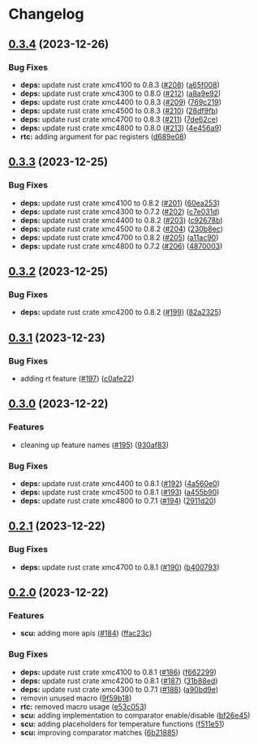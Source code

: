 # Changelog

## [0.3.4](https://github.com/xmc-rs/xmc4-hal/compare/v0.3.3...v0.3.4) (2023-12-26)


### Bug Fixes

* **deps:** update rust crate xmc4100 to 0.8.3 ([#208](https://github.com/xmc-rs/xmc4-hal/issues/208)) ([a65f008](https://github.com/xmc-rs/xmc4-hal/commit/a65f0087a0fea77489a70e6c80a6ae1933e7e44c))
* **deps:** update rust crate xmc4300 to 0.8.0 ([#212](https://github.com/xmc-rs/xmc4-hal/issues/212)) ([a8a9e92](https://github.com/xmc-rs/xmc4-hal/commit/a8a9e924b3f76c7c88cb834f1bcd27dfc61f17ea))
* **deps:** update rust crate xmc4400 to 0.8.3 ([#209](https://github.com/xmc-rs/xmc4-hal/issues/209)) ([769c219](https://github.com/xmc-rs/xmc4-hal/commit/769c21983a9be37fba282c4f11039690e3f1818f))
* **deps:** update rust crate xmc4500 to 0.8.3 ([#210](https://github.com/xmc-rs/xmc4-hal/issues/210)) ([28df9fb](https://github.com/xmc-rs/xmc4-hal/commit/28df9fbdd5090f20ebd766ea2d63b91af618f5cc))
* **deps:** update rust crate xmc4700 to 0.8.3 ([#211](https://github.com/xmc-rs/xmc4-hal/issues/211)) ([7de62ce](https://github.com/xmc-rs/xmc4-hal/commit/7de62ce535201a3a4266da014eee21507903bfb2))
* **deps:** update rust crate xmc4800 to 0.8.0 ([#213](https://github.com/xmc-rs/xmc4-hal/issues/213)) ([4e456a9](https://github.com/xmc-rs/xmc4-hal/commit/4e456a9133fc275c98048934cd5403d788c91fb3))
* **rtc:** adding argument for pac registers ([d689e08](https://github.com/xmc-rs/xmc4-hal/commit/d689e081f8d9d2c6ff31455b1f062cf76339ea2a))

## [0.3.3](https://github.com/xmc-rs/xmc4-hal/compare/v0.3.2...v0.3.3) (2023-12-25)


### Bug Fixes

* **deps:** update rust crate xmc4100 to 0.8.2 ([#201](https://github.com/xmc-rs/xmc4-hal/issues/201)) ([60ea253](https://github.com/xmc-rs/xmc4-hal/commit/60ea2538cdb4c4c75cc2133da1aa986a0228a8f2))
* **deps:** update rust crate xmc4300 to 0.7.2 ([#202](https://github.com/xmc-rs/xmc4-hal/issues/202)) ([c7e031d](https://github.com/xmc-rs/xmc4-hal/commit/c7e031da1ca26faaabb84b11b365a1a3c0e8c7ab))
* **deps:** update rust crate xmc4400 to 0.8.2 ([#203](https://github.com/xmc-rs/xmc4-hal/issues/203)) ([c92678b](https://github.com/xmc-rs/xmc4-hal/commit/c92678bf260576df5dee0f0df1ecf5c923c6fbfa))
* **deps:** update rust crate xmc4500 to 0.8.2 ([#204](https://github.com/xmc-rs/xmc4-hal/issues/204)) ([230b8ec](https://github.com/xmc-rs/xmc4-hal/commit/230b8ecafe6cec1ae0b69394a0d4022f7a555933))
* **deps:** update rust crate xmc4700 to 0.8.2 ([#205](https://github.com/xmc-rs/xmc4-hal/issues/205)) ([a11ac90](https://github.com/xmc-rs/xmc4-hal/commit/a11ac906a85de6990af8692c6b74d283a152a493))
* **deps:** update rust crate xmc4800 to 0.7.2 ([#206](https://github.com/xmc-rs/xmc4-hal/issues/206)) ([4870003](https://github.com/xmc-rs/xmc4-hal/commit/48700038d56b493fd6936e4095677d6104becc36))

## [0.3.2](https://github.com/xmc-rs/xmc4-hal/compare/v0.3.1...v0.3.2) (2023-12-25)


### Bug Fixes

* **deps:** update rust crate xmc4200 to 0.8.2 ([#199](https://github.com/xmc-rs/xmc4-hal/issues/199)) ([82a2325](https://github.com/xmc-rs/xmc4-hal/commit/82a2325d53009fdec76535ce69ca7d75d64b9522))

## [0.3.1](https://github.com/xmc-rs/xmc4-hal/compare/v0.3.0...v0.3.1) (2023-12-23)


### Bug Fixes

* adding rt feature ([#197](https://github.com/xmc-rs/xmc4-hal/issues/197)) ([c0afe22](https://github.com/xmc-rs/xmc4-hal/commit/c0afe22f343690345400ad74c7d1de52c11e0647))

## [0.3.0](https://github.com/xmc-rs/xmc4-hal/compare/v0.2.1...v0.3.0) (2023-12-22)


### Features

* cleaning up feature names ([#195](https://github.com/xmc-rs/xmc4-hal/issues/195)) ([930af83](https://github.com/xmc-rs/xmc4-hal/commit/930af833bab3913295a3f6254ce2a60295da7972))


### Bug Fixes

* **deps:** update rust crate xmc4400 to 0.8.1 ([#192](https://github.com/xmc-rs/xmc4-hal/issues/192)) ([4a560e0](https://github.com/xmc-rs/xmc4-hal/commit/4a560e0191fc6969754836340d673699988bf952))
* **deps:** update rust crate xmc4500 to 0.8.1 ([#193](https://github.com/xmc-rs/xmc4-hal/issues/193)) ([a455b90](https://github.com/xmc-rs/xmc4-hal/commit/a455b902826fe1f34c60b6566b9cdbe749758ba3))
* **deps:** update rust crate xmc4800 to 0.7.1 ([#194](https://github.com/xmc-rs/xmc4-hal/issues/194)) ([2911d20](https://github.com/xmc-rs/xmc4-hal/commit/2911d20b6faef96a458703ea600da08faa55ea1c))

## [0.2.1](https://github.com/xmc-rs/xmc4-hal/compare/v0.2.0...v0.2.1) (2023-12-22)


### Bug Fixes

* **deps:** update rust crate xmc4700 to 0.8.1 ([#190](https://github.com/xmc-rs/xmc4-hal/issues/190)) ([b400793](https://github.com/xmc-rs/xmc4-hal/commit/b400793afaddf6a93e8d38fbe64f7b1320ec1f96))

## [0.2.0](https://github.com/xmc-rs/xmc4-hal/compare/v0.1.1...v0.2.0) (2023-12-22)


### Features

* **scu:** adding more apis ([#184](https://github.com/xmc-rs/xmc4-hal/issues/184)) ([ffac23c](https://github.com/xmc-rs/xmc4-hal/commit/ffac23c02c67bedddcc3490538d8fbf5b756fa2b))


### Bug Fixes

* **deps:** update rust crate xmc4100 to 0.8.1 ([#186](https://github.com/xmc-rs/xmc4-hal/issues/186)) ([f662299](https://github.com/xmc-rs/xmc4-hal/commit/f6622998eb4a29027bcc9ee671e56f2ae80162a1))
* **deps:** update rust crate xmc4200 to 0.8.1 ([#187](https://github.com/xmc-rs/xmc4-hal/issues/187)) ([31b88ed](https://github.com/xmc-rs/xmc4-hal/commit/31b88ed78832de45c0503e5421ac4bc8fbb37a00))
* **deps:** update rust crate xmc4300 to 0.7.1 ([#188](https://github.com/xmc-rs/xmc4-hal/issues/188)) ([a90bd9e](https://github.com/xmc-rs/xmc4-hal/commit/a90bd9e940593f20dec5f4d14b04cd03e9cb5aa7))
* removin unused macro ([9f59b18](https://github.com/xmc-rs/xmc4-hal/commit/9f59b183df6b38c7bf19bc9715f0310f5875c6af))
* **rtc:** removed macro usage ([e53c053](https://github.com/xmc-rs/xmc4-hal/commit/e53c0539a7dc9228c6a19b7e14132d153ca05ffa))
* **scu:** adding implementation to comparator enable/disable ([bf26e45](https://github.com/xmc-rs/xmc4-hal/commit/bf26e451521993181141ceed320f02acb9d0c539))
* **scu:** adding placeholders for temperature functions ([f511e51](https://github.com/xmc-rs/xmc4-hal/commit/f511e51d08a276bdfb6098aa95d7adcd6d3961b0))
* **scu:** improving comparator matches ([6b21885](https://github.com/xmc-rs/xmc4-hal/commit/6b21885013dcc3aa0ac347041306c3144c60dd12))
